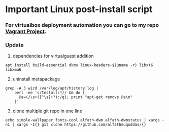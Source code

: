 # Important Linux post-install script

### For virtualbox deployment automation you can go to my repo [Vagrant Project](https://github.com/alfathmuqoddas/vagrant-project). 

### Update
1. dependencies for virtualguest addition
```
apt install build-essential dkms linux-headers-$(uname -r) libxt6 libxmu6
```

2. uninstall metapackage
```
grep -A 3 wicd /var/log/apt/history.log | 
    perl -ne 's/Install:*// && do {
      @a=(/\s+([^\s]+?):/g); print "apt-get remove @a\n"
    }' 
```

3. clone multiple git repo in one line
```
echo simple-wallpaper fonts-cool alfath-dwm alfath-dwmstatus | xargs -n1 | xargs -I{} git clone https://github.com/alfathmuqoddas/{}
```

